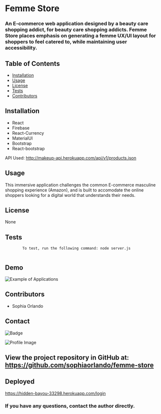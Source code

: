 # Femme Store

### An E-commerce web application designed by a beauty care shopping addict, for beauty care shopping addicts. Femme Store places emphasis on generating a femme UX/UI layout for shoppers to feel catered to, while maintaining user accessibility.  

## Table of Contents

- [Installation](#installation)
- [Usage](#usage)
- [License](#license)
- [Tests](#tests)
- [Contributors](#contributors)

## Installation

* React
* Firebase
* React-Currency
* MaterialUI
* Bootstrap
* React-bootstrap

API Used: http://makeup-api.herokuapp.com/api/v1/products.json

## Usage

This immersive application challenges the common E-commerce masculine shopping experience (Amazon), and is built to accomodate the online shoppers looking for a digital world that understands their needs. 

## License

None

## Tests

            To test, run the following command: node server.js

![]()

## Demo

<!-- Insert Demo of application here -->
![Example of Applications](src/assets/img/README/demo.gif)

## Contributors

- Sophia Orlando


## Contact
<!-- sophia -->
![Badge](https://img.shields.io/badge/Github-sophiaorlando-4cbbb9)

![Profile Image](https://github.com/sophiaorlando.png?size=50)


## View the project repository in GitHub at: https://github.com/sophiaorlando/femme-store

<!--  Put Deployed Link here-->
## Deployed 
https://hidden-bayou-33298.herokuapp.com/login

### If you have any questions, contact the author directly.
